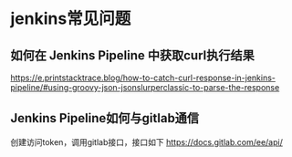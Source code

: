 # jenkins常见问题

## 如何在 Jenkins Pipeline 中获取curl执行结果

https://e.printstacktrace.blog/how-to-catch-curl-response-in-jenkins-pipeline/#using-groovy-json-jsonslurperclassic-to-parse-the-response

## Jenkins Pipeline如何与gitlab通信

创建访问token，调用gitlab接口，接口如下
https://docs.gitlab.com/ee/api/
